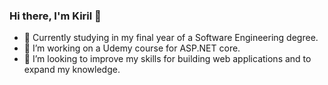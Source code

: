 ### Hi there, I'm Kiril 👋



- 🌱 Currently studying in my final year of a Software Engineering degree.
- 👯 I’m working on a Udemy course for ASP.NET core.
- 🤔 I’m looking to improve my skills for building web applications and to expand my knowledge.


